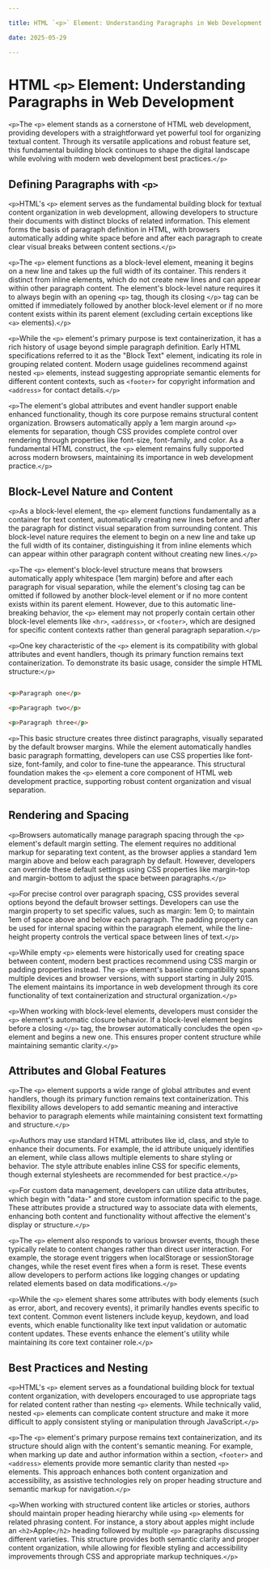 ```yaml
---

title: HTML `<p>` Element: Understanding Paragraphs in Web Development

date: 2025-05-29

---
```



# HTML `<p>` Element: Understanding Paragraphs in Web Development

`<p>`The `<p>` element stands as a cornerstone of HTML web development, providing developers with a straightforward yet powerful tool for organizing textual content. Through its versatile applications and robust feature set, this fundamental building block continues to shape the digital landscape while evolving with modern web development best practices.`</p>`


## Defining Paragraphs with `<p>`

`<p>`HTML's `<p>` element serves as the fundamental building block for textual content organization in web development, allowing developers to structure their documents with distinct blocks of related information. This element forms the basis of paragraph definition in HTML, with browsers automatically adding white space before and after each paragraph to create clear visual breaks between content sections.`</p>`

`<p>`The `<p>` element functions as a block-level element, meaning it begins on a new line and takes up the full width of its container. This renders it distinct from inline elements, which do not create new lines and can appear within other paragraph content. The element's block-level nature requires it to always begin with an opening `<p>` tag, though its closing `</p>` tag can be omitted if immediately followed by another block-level element or if no more content exists within its parent element (excluding certain exceptions like `<a>` elements).`</p>`

`<p>`While the `<p>` element's primary purpose is text containerization, it has a rich history of usage beyond simple paragraph definition. Early HTML specifications referred to it as the "Block Text" element, indicating its role in grouping related content. Modern usage guidelines recommend against nested `<p>` elements, instead suggesting appropriate semantic elements for different content contexts, such as `<footer>` for copyright information and `<address>` for contact details.`</p>`

`<p>`The element's global attributes and event handler support enable enhanced functionality, though its core purpose remains structural content organization. Browsers automatically apply a 1em margin around `<p>` elements for separation, though CSS provides complete control over rendering through properties like font-size, font-family, and color. As a fundamental HTML construct, the `<p>` element remains fully supported across modern browsers, maintaining its importance in web development practice.`</p>`


## Block-Level Nature and Content

`<p>`As a block-level element, the `<p>` element functions fundamentally as a container for text content, automatically creating new lines before and after the paragraph for distinct visual separation from surrounding content. This block-level nature requires the element to begin on a new line and take up the full width of its container, distinguishing it from inline elements which can appear within other paragraph content without creating new lines.`</p>`

`<p>`The `<p>` element's block-level structure means that browsers automatically apply whitespace (1em margin) before and after each paragraph for visual separation, while the element's closing tag can be omitted if followed by another block-level element or if no more content exists within its parent element. However, due to this automatic line-breaking behavior, the `<p>` element may not properly contain certain other block-level elements like `<hr>`, `<address>`, or `<footer>`, which are designed for specific content contexts rather than general paragraph separation.`</p>`

`<p>`One key characteristic of the `<p>` element is its compatibility with global attributes and event handlers, though its primary function remains text containerization. To demonstrate its basic usage, consider the simple HTML structure:`</p>`

```html

<p>Paragraph one</p>

<p>Paragraph two</p>

<p>Paragraph three</p>

```

`<p>`This basic structure creates three distinct paragraphs, visually separated by the default browser margins. While the element automatically handles basic paragraph formatting, developers can use CSS properties like font-size, font-family, and color to fine-tune the appearance. This structural foundation makes the `<p>` element a core component of HTML web development practice, supporting robust content organization and visual separation.


## Rendering and Spacing

`<p>`Browsers automatically manage paragraph spacing through the `<p>` element's default margin setting. The element requires no additional markup for separating text content, as the browser applies a standard 1em margin above and below each paragraph by default. However, developers can override these default settings using CSS properties like margin-top and margin-bottom to adjust the space between paragraphs.`</p>`

`<p>`For precise control over paragraph spacing, CSS provides several options beyond the default browser settings. Developers can use the margin property to set specific values, such as margin: 1em 0; to maintain 1em of space above and below each paragraph. The padding property can be used for internal spacing within the paragraph element, while the line-height property controls the vertical space between lines of text.`</p>`

`<p>`While empty `<p>` elements were historically used for creating space between content, modern best practices recommend using CSS margin or padding properties instead. The `<p>` element's baseline compatibility spans multiple devices and browser versions, with support starting in July 2015. The element maintains its importance in web development through its core functionality of text containerization and structural organization.`</p>`

`<p>`When working with block-level elements, developers must consider the `<p>` element's automatic closure behavior. If a block-level element begins before a closing `</p>` tag, the browser automatically concludes the open `<p>` element and begins a new one. This ensures proper content structure while maintaining semantic clarity.`</p>`


## Attributes and Global Features

`<p>`The `<p>` element supports a wide range of global attributes and event handlers, though its primary function remains text containerization. This flexibility allows developers to add semantic meaning and interactive behavior to paragraph elements while maintaining consistent text formatting and structure.`</p>`

`<p>`Authors may use standard HTML attributes like id, class, and style to enhance their documents. For example, the id attribute uniquely identifies an element, while class allows multiple elements to share styling or behavior. The style attribute enables inline CSS for specific elements, though external stylesheets are recommended for best practice.`</p>`

`<p>`For custom data management, developers can utilize data attributes, which begin with "data-" and store custom information specific to the page. These attributes provide a structured way to associate data with elements, enhancing both content and functionality without affective the element's display or structure.`</p>`

`<p>`The `<p>` element also responds to various browser events, though these typically relate to content changes rather than direct user interaction. For example, the storage event triggers when localStorage or sessionStorage changes, while the reset event fires when a form is reset. These events allow developers to perform actions like logging changes or updating related elements based on data modifications.`</p>`

`<p>`While the `<p>` element shares some attributes with body elements (such as error, abort, and recovery events), it primarily handles events specific to text content. Common event listeners include keyup, keydown, and load events, which enable functionality like text input validation or automatic content updates. These events enhance the element's utility while maintaining its core text container role.`</p>`


## Best Practices and Nesting

`<p>`HTML's `<p>` element serves as a foundational building block for textual content organization, with developers encouraged to use appropriate tags for related content rather than nesting `<p>` elements. While technically valid, nested `<p>` elements can complicate content structure and make it more difficult to apply consistent styling or manipulation through JavaScript.`</p>`

`<p>`The `<p>` element's primary purpose remains text containerization, and its structure should align with the content's semantic meaning. For example, when marking up date and author information within a section, `<footer>` and `<address>` elements provide more semantic clarity than nested `<p>` elements. This approach enhances both content organization and accessibility, as assistive technologies rely on proper heading structure and semantic markup for navigation.`</p>`

`<p>`When working with structured content like articles or stories, authors should maintain proper heading hierarchy while using `<p>` elements for related phrasing content. For instance, a story about apples might include an `<h2>`Apple`</h2>` heading followed by multiple `<p>` paragraphs discussing different varieties. This structure provides both semantic clarity and proper content organization, while allowing for flexible styling and accessibility improvements through CSS and appropriate markup techniques.`</p>`

